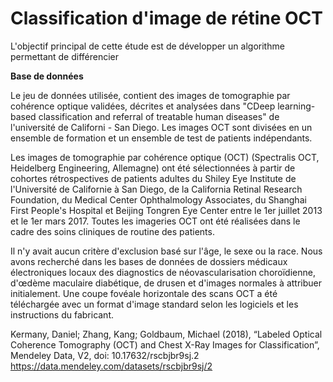 # Classification d'image de rétine OCT


L'objectif principal de cette étude est de développer un algorithme permettant de différencier 

**Base de données** 

Le jeu de données utilisée, contient des images de tomographie par cohérence optique validées, décrites et analysées dans "CDeep learning-based classification and referral of treatable human diseases" de l'université de Californi - San Diego. Les images OCT sont divisées en un ensemble de formation et un ensemble de test de patients indépendants.

Les images de tomographie par cohérence optique (OCT) (Spectralis OCT, Heidelberg Engineering, Allemagne) ont été sélectionnées à partir de cohortes rétrospectives de patients adultes du Shiley Eye Institute de l'Université de Californie à San Diego, de la California Retinal Research Foundation, du Medical Center Ophthalmology Associates, du Shanghai First People's Hospital et Beijing Tongren Eye Center entre le 1er juillet 2013 et le 1er mars 2017. Toutes les imageries OCT ont été réalisées dans le cadre des soins cliniques de routine des patients. 

Il n'y avait aucun critère d'exclusion basé sur l'âge, le sexe ou la race. Nous avons recherché dans les bases de données de dossiers médicaux électroniques locaux des diagnostics de néovascularisation choroïdienne, d'œdème maculaire diabétique, de drusen et d'images normales à attribuer initialement. Une coupe fovéale horizontale des scans OCT a été téléchargée avec un format d'image standard selon les logiciels et les instructions du fabricant.

Kermany, Daniel; Zhang, Kang; Goldbaum, Michael (2018), “Labeled Optical Coherence Tomography (OCT) and Chest X-Ray Images for Classification”, Mendeley Data, V2, doi: 10.17632/rscbjbr9sj.2 https://data.mendeley.com/datasets/rscbjbr9sj/2
